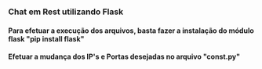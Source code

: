 ### Chat em Rest utilizando Flask

#### Para efetuar a execução dos arquivos, basta fazer a instalação do módulo flask "pip install flask"
#### Efetuar a mudança dos IP's e Portas desejadas no arquivo "const.py"
